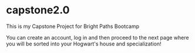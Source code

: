 # capstone2.0

This is my Capstone Project for Bright Paths Bootcamp

You can create an account, log in and then proceed to the next page where you will be sorted into your Hogwart's house and specialization!
